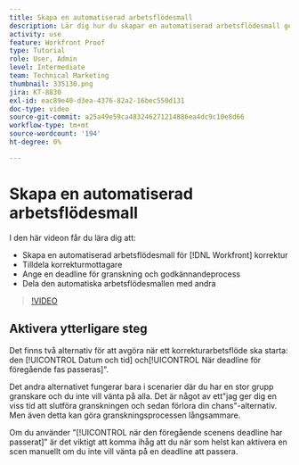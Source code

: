 ```yaml
---
title: Skapa en automatiserad arbetsflödesmall
description: Lär dig hur du skapar en automatiserad arbetsflödesmall genom att tilldela korrekturmottagare och ange korrekturtider. Dela sedan mallen med andra användare.
activity: use
feature: Workfront Proof
type: Tutorial
role: User, Admin
level: Intermediate
team: Technical Marketing
thumbnail: 335130.png
jira: KT-8830
exl-id: eac89e40-d3ea-4376-82a2-16bec550d131
doc-type: video
source-git-commit: a25a49e59ca483246271214886ea4dc9c10e8d66
workflow-type: tm+mt
source-wordcount: '194'
ht-degree: 0%

---
```


# Skapa en automatiserad arbetsflödesmall

I den här videon får du lära dig att:

* Skapa en automatiserad arbetsflödesmall för [!DNL  Workfront] korrektur
* Tilldela korrekturmottagare
* Ange en deadline för granskning och godkännandeprocess
* Dela den automatiska arbetsflödesmallen med andra

>[!VIDEO](https://video.tv.adobe.com/v/335130/?quality=12&learn=on)

## Aktivera ytterligare steg

Det finns två alternativ för att avgöra när ett korrekturarbetsflöde ska starta: den [!UICONTROL Datum och tid] och[!UICONTROL När deadline för föregående fas passeras]&quot;.

Det andra alternativet fungerar bara i scenarier där du har en stor grupp granskare och du inte vill vänta på alla. Det är något av ett&quot;jag ger dig en viss tid att slutföra granskningen och sedan förlora din chans&quot;-alternativ. Men även detta kan göra granskningsprocessen långsammare.

Om du använder &quot;[!UICONTROL när den föregående scenens deadline har passerat]&quot; är det viktigt att komma ihåg att du när som helst kan aktivera en scen manuellt om du inte vill vänta på en deadline att passera.

<!--
Lean More URLs
-->
